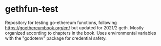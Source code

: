 # gethfun-test

Repository for testing go-ethereum functions, following https://goethereumbook.org/en/ but updated for 2021/2 geth.
Mostly organized according to chapters in the book. 
Uses environmental variables with the "godotenv" package for credential safety.
